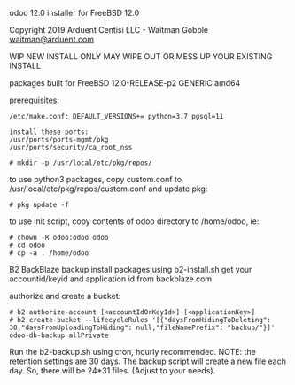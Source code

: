 odoo 12.0 installer for FreeBSD 12.0

Copyright 2019 Arduent Centisi LLC - Waitman Gobble <waitman@arduent.com>

WIP 
NEW INSTALL ONLY
MAY WIPE OUT OR MESS UP YOUR EXISTING INSTALL

packages built for FreeBSD 12.0-RELEASE-p2 GENERIC  amd64

prerequisites:

```
/etc/make.conf: DEFAULT_VERSIONS+= python=3.7 pgsql=11

install these ports:
/usr/ports/ports-mgmt/pkg
/usr/ports/security/ca_root_nss

# mkdir -p /usr/local/etc/pkg/repos/
```

to use python3 packages, copy custom.conf to /usr/local/etc/pkg/repos/custom.conf
and update pkg:

```
# pkg update -f
```

to use init script, copy contents of odoo directory to /home/odoo, ie:

```
# chown -R odoo:odoo odoo
# cd odoo
# cp -a . /home/odoo
```

B2 BackBlaze backup
install packages using b2-install.sh
get your accountid/keyid and application id from backblaze.com

authorize and create a bucket:

```
# b2 authorize-account [<accountIdOrKeyId>] [<applicationKey>]
# b2 create-bucket --lifecycleRules '[{"daysFromHidingToDeleting": 30,"daysFromUploadingToHiding": null,"fileNamePrefix": "backup/"}]' odoo-db-backup allPrivate
```

Run the b2-backup.sh using cron, hourly recommended. NOTE: the retention settings are 30 days. The backup script will create a new file each day. So, there will be 24*31 files.  (Adjust to your needs).


